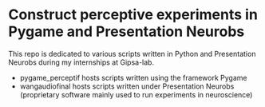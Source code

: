 # Construct perceptive experiments in Pygame and Presentation Neurobs

This repo is dedicated to various scripts written in Python and Presentation Neurobs during my internships at Gipsa-lab.

* pygame_perceptif hosts scripts written using the framework Pygame
* wangaudiofinal hosts scripts written under Presentation Neurobs (proprietary software mainly used to run experiments in neuroscience)